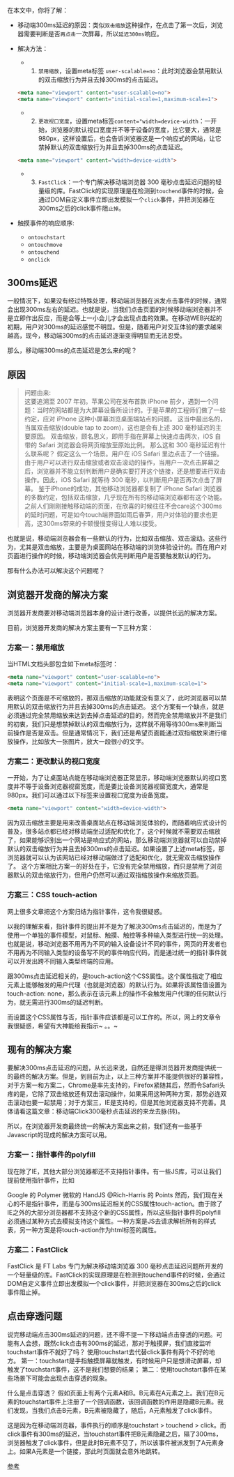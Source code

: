 
在本文中，你将了解：

- 移动端300ms延迟的原因：类似`双击缩放`这种操作，在点击了第一次后，浏览器需要判断是否`再点击`一次屏幕，所以`延迟300ms`响应。
- 解决方法：
  - 1. `禁用缩放`，设置meta标签 `user-scalable=no`：此时浏览器会禁用默认的双击缩放行为并且去掉300ms的点击延迟。
  ```html
  <meta name="viewport" content="user-scalable=no">
  <meta name="viewport" content="initial-scale=1,maximum-scale=1">
  ```
  - 2. `更改视口宽度`，设置meta标签`content="width=device-width`：一开始，浏览器的默认视口宽度并不等于设备的宽度，比它要大，通常是980px，这样设置后，也会告诉浏览器这是一个响应式的网站，让它禁掉默认的双击缩放行为并且去掉300ms的点击延迟。
  ```html
  <meta name="viewport" content="width=device-width">
  ```
  - 3. `FastClick`：一个专门解决移动端浏览器 300 毫秒点击延迟问题的轻量级的库。FastClick的实现原理是在检测到`touchend`事件的时候，会通过DOM自定义事件立即出发模拟一个`click`事件，并把浏览器在300ms之后的click事件阻`止掉`。
    
- 触摸事件的响应顺序: 
  - `ontouchstart`
  - `ontouchmove`
  - `ontouchend`
  - `onclick`

## 300ms延迟

一般情况下，如果没有经过特殊处理，移动端浏览器在派发点击事件的时候，通常会出现300ms左右的延迟。也就是说，当我们点击页面的时候移动端浏览器并不是立即作出反应，而是会等上一小会儿才会出现点击的效果。在移动WEB兴起的初期，用户对300ms的延迟感觉不明显。但是，随着用户对交互体验的要求越来越高，现今，移动端300ms的点击延迟逐渐变得明显而无法忍受。

那么，移动端300ms的点击延迟是怎么来的呢？

## 原因

> 问题由来:</br>
这要追溯至 2007 年初。苹果公司在发布首款 iPhone 前夕，遇到一个问题：当时的网站都是为大屏幕设备所设计的。于是苹果的工程师们做了一些约定，应对 iPhone 这种小屏幕浏览桌面端站点的问题。
这当中最出名的，当属双击缩放(double tap to zoom)，这也是会有上述 300 毫秒延迟的主要原因。
双击缩放，顾名思义，即用手指在屏幕上快速点击两次，iOS 自带的 Safari 浏览器会将网页缩放至原始比例。 那么这和 300 毫秒延迟有什么联系呢？ 假定这么一个场景。用户在 iOS Safari 里边点击了一个链接。由于用户可以进行双击缩放或者双击滚动的操作，当用户一次点击屏幕之后，浏览器并不能立刻判断用户是确实要打开这个链接，还是想要进行双击操作。因此，iOS Safari 就等待 300 毫秒，以判断用户是否再次点击了屏幕。 鉴于iPhone的成功，其他移动浏览器都复制了 iPhone Safari 浏览器的多数约定，包括双击缩放，几乎现在所有的移动端浏览器都有这个功能。之前人们刚刚接触移动端的页面，在欣喜的时候往往不会care这个300ms的延时问题，可是如今touch端界面如雨后春笋，用户对体验的要求也更高，这300ms带来的卡顿慢慢变得让人难以接受。


也就是说，移动端浏览器会有一些默认的行为，比如双击缩放、双击滚动。这些行为，尤其是双击缩放，主要是为桌面网站在移动端的浏览体验设计的。而在用户对页面进行操作的时候，移动端浏览器会优先判断用户是否要触发默认的行为。

那有什么办法可以解决这个问题呢？

## 浏览器开发商的解决方案

浏览器开发商要对移动端浏览器本身的设计进行改善，以提供长远的解决方案。

目前，浏览器开发商的解决方案主要有一下三种方案：

### 方案一：禁用缩放

当HTML文档头部包含如下meta标签时：

```html
<meta name="viewport" content="user-scalable=no">
<meta name="viewport" content="initial-scale=1,maximum-scale=1">
```

表明这个页面是不可缩放的，那双击缩放的功能就没有意义了，此时浏览器可以禁用默认的双击缩放行为并且去掉300ms的点击延迟。
这个方案有一个缺点，就是必须通过完全禁用缩放来达到去掉点击延迟的目的，然而完全禁用缩放并不是我们的初衷，我们只是想禁掉默认的双击缩放行为，这样就不用等待300ms来判断当前操作是否是双击。但是通常情况下，我们还是希望页面能通过双指缩放来进行缩放操作，比如放大一张图片，放大一段很小的文字。

### 方案二：更改默认的视口宽度

一开始，为了让桌面站点能在移动端浏览器正常显示，移动端浏览器默认的视口宽度并不等于设备浏览器视窗宽度，而是要比设备浏览器视窗宽度大，通常是980px。我们可以通过以下标签来设置视口宽度为设备宽度。

```html
<meta name="viewport" content="width=device-width">
```

因为双击缩放主要是用来改善桌面站点在移动端浏览体验的，而随着响应式设计的普及，很多站点都已经对移动端坐过适配和优化了，这个时候就不需要双击缩放了，如果能够识别出一个网站是响应式的网站，那么移动端浏览器就可以自动禁掉默认的双击缩放行为并且去掉300ms的点击延迟。如果设置了上述meta标签，那浏览器就可以认为该网站已经对移动端做过了适配和优化，就无需双击缩放操作了。
这个方案相比方案一的好处在于，它没有完全禁用缩放，而只是禁用了浏览器默认的双击缩放行为，但用户仍然可以通过双指缩放操作来缩放页面。

### 方案三：CSS touch-action

网上很多文章把这个方案归结为指针事件，这令我很疑惑。

以我的理解来看，指针事件的提出并不是为了解决300ms点击延迟的，而是为了使用一个单独的事件模型，对鼠标、触摸、触控等多种输入类型进行统一的处理。也就是说，移动浏览器不用再为不同的输入设备设计不同的事件，网页的开发者也不用再为不同输入类型的设备写不同的事件响应代码，而是通过统一的指针事件就可以开发出跨不同输入类型终端的应用。

跟300ms点击延迟相关的，是touch-action这个CSS属性。这个属性指定了相应元素上能够触发的用户代理（也就是浏览器）的默认行为。如果将该属性值设置为touch-action: none，那么表示在该元素上的操作不会触发用户代理的任何默认行为，就无需进行300ms的延迟判断。

而设置这个CSS属性与否，指针事件应该都是可以工作的。所以，网上的文章令我很疑惑，希望有大神能给我指示~ 。。~

## 现有的解决方案

要解决300ms点击延迟的问题，从长远来说，自然还是得浏览器开发商提供统一的最终的解决方案。但是，到目前为止，以上三种方案并不能提供很好的兼容性，对于方案一和方案二，Chrome是率先支持的，Firefox紧随其后，然而令Safari头疼的是，它除了双击缩放还有双击滚动操作，如果采用这种两种方案，那势必连双击滚动也要一起禁用；对于方案三，IE是支持的，但是其他浏览器支持不完善。具体请看这篇文章：移动端Click300毫秒点击延迟的来龙去脉(转)。

所以，在浏览器开发商最终统一的解决方案出来之前，我们还有一些基于Javascript的现成的解决方案可以用。

### 方案一：指针事件的polyfill

现在除了IE，其他大部分浏览器都还不支持指针事件。有一些JS库，可以让我们提前使用指针事件，比如

Google 的 Polymer
微软的 HandJS
@Rich-Harris 的 Points
然而，我们现在关心的不是指针事件，而是与300ms延迟相关的CSS属性touch-action。由于除了IE之外的大部分浏览器都不支持这个新的CSS属性，所以这些指针事件的polyfill必须通过某种方式去模拟支持这个属性。一种方案是JS去请求解析所有的样式表，另一种方案是将touch-action作为html标签的属性。

### 方案二：FastClick

FastClick 是 FT Labs 专门为解决移动端浏览器 300 毫秒点击延迟问题所开发的一个轻量级的库。FastClick的实现原理是在检测到touchend事件的时候，会通过DOM自定义事件立即出发模拟一个click事件，并把浏览器在300ms之后的click事件阻止掉。

## 点击穿透问题

说完移动端点击300ms延迟的问题，还不得不提一下移动端点击穿透的问题。可能有人会想，既然click点击有300ms的延迟，那对于触摸屏，我们直接监听touchstart事件不就好了吗？
使用touchstart去代替click事件有两个不好的地方。
第一：touchstart是手指触摸屏幕就触发，有时候用户只是想滑动屏幕，却触发了touchstart事件，这不是我们想要的结果；
第二：使用touchstart事件在某些场景下可能会出现点击穿透的现象。

什么是点击穿透？
假如页面上有两个元素A和B。B元素在A元素之上。我们在B元素的touchstart事件上注册了一个回调函数，该回调函数的作用是隐藏B元素。我们发现，当我们点击B元素，B元素被隐藏了，随后，A元素触发了click事件。

这是因为在移动端浏览器，事件执行的顺序是touchstart > touchend > click。而click事件有300ms的延迟，当touchstart事件把B元素隐藏之后，隔了300ms，浏览器触发了click事件，但是此时B元素不见了，所以该事件被派发到了A元素身上。如果A元素是一个链接，那此时页面就会意外地跳转。

[参考](https://www.ngui.cc/el/1800525.html)